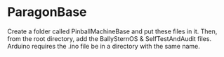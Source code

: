 ParagonBase
==================

Create a folder called PinballMachineBase and put these files in it. 
Then, from the root directory, add the BallySternOS & SelfTestAndAudit files.
Arduino requires the .ino file be in a directory with the same name.
